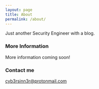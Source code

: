 ```yaml
---
layout: page
title: About
permalink: /about/
---
```


Just another Security Engineer with a blog.

### More Information

More information coming soon!

### Contact me

[cyb3rsinn3r@protonmail.com](mailto:cyb3rsinn3r@protonmail.com)
